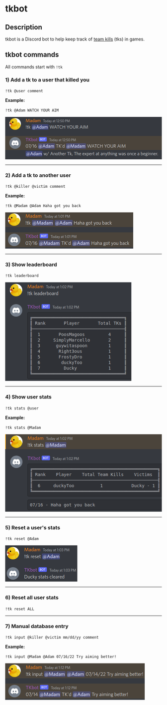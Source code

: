 # tkbot

## Description
tkbot is a Discord bot to help keep track of [team kills](https://www.urbandictionary.com/define.php?term=team-kill) (tks) in games. 

## tkbot commands
All commands start with `!tk` 

### 1) Add a tk to a user that killed you
`!tk @user comment`

**Example:**

`!tk @Adam WATCH YOUR AIM`

![](/pics/add_tk.png)


---

### 2) Add a tk to another user
`!tk @killer @victim comment`

**Example:**

`!tk @Madam @Adam Haha got you back`

![](/pics/add_tk_to_another.png)

---

### 3) Show leaderboard
`!tk leaderboard`

![](/pics/leaderboard.png)

---

### 4) Show user stats
`!tk stats @user`

**Example:**

`!tk stats @Madam`

![](/pics/user_stats.png)

---

### 5) Reset a user's stats
`!tk reset @Adam`

![](/pics/stats_cleared.png)

---

### 6) Reset all user stats
`!tk reset ALL`

---

### 7) Manual database entry
`!tk input @killer @victim mm/dd/yy comment`

**Example:**

`!tk input @Madam @Adam 07/16/22 Try aiming better!`

![](/pics/manual_entry.png)

